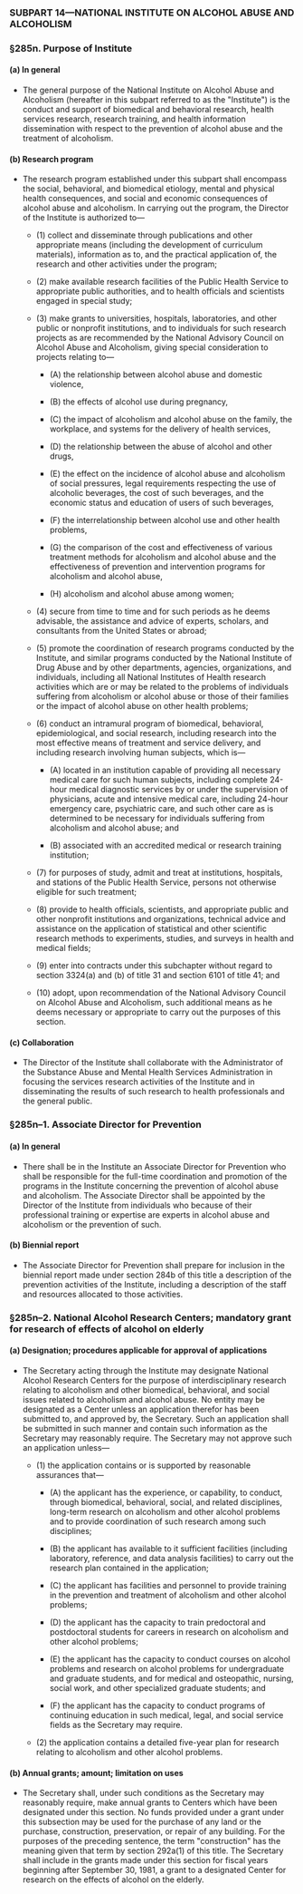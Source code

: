 ### SUBPART 14—NATIONAL INSTITUTE ON ALCOHOL ABUSE AND ALCOHOLISM

### §285n. Purpose of Institute
#### (a) In general
* The general purpose of the National Institute on Alcohol Abuse and Alcoholism (hereafter in this subpart referred to as the "Institute") is the conduct and support of biomedical and behavioral research, health services research, research training, and health information dissemination with respect to the prevention of alcohol abuse and the treatment of alcoholism.

#### (b) Research program
* The research program established under this subpart shall encompass the social, behavioral, and biomedical etiology, mental and physical health consequences, and social and economic consequences of alcohol abuse and alcoholism. In carrying out the program, the Director of the Institute is authorized to—

  * (1) collect and disseminate through publications and other appropriate means (including the development of curriculum materials), information as to, and the practical application of, the research and other activities under the program;

  * (2) make available research facilities of the Public Health Service to appropriate public authorities, and to health officials and scientists engaged in special study;

  * (3) make grants to universities, hospitals, laboratories, and other public or nonprofit institutions, and to individuals for such research projects as are recommended by the National Advisory Council on Alcohol Abuse and Alcoholism, giving special consideration to projects relating to—

    * (A) the relationship between alcohol abuse and domestic violence,

    * (B) the effects of alcohol use during pregnancy,

    * (C) the impact of alcoholism and alcohol abuse on the family, the workplace, and systems for the delivery of health services,

    * (D) the relationship between the abuse of alcohol and other drugs,

    * (E) the effect on the incidence of alcohol abuse and alcoholism of social pressures, legal requirements respecting the use of alcoholic beverages, the cost of such beverages, and the economic status and education of users of such beverages,

    * (F) the interrelationship between alcohol use and other health problems,

    * (G) the comparison of the cost and effectiveness of various treatment methods for alcoholism and alcohol abuse and the effectiveness of prevention and intervention programs for alcoholism and alcohol abuse,

    * (H) alcoholism and alcohol abuse among women;


  * (4) secure from time to time and for such periods as he deems advisable, the assistance and advice of experts, scholars, and consultants from the United States or abroad;

  * (5) promote the coordination of research programs conducted by the Institute, and similar programs conducted by the National Institute of Drug Abuse and by other departments, agencies, organizations, and individuals, including all National Institutes of Health research activities which are or may be related to the problems of individuals suffering from alcoholism or alcohol abuse or those of their families or the impact of alcohol abuse on other health problems;

  * (6) conduct an intramural program of biomedical, behavioral, epidemiological, and social research, including research into the most effective means of treatment and service delivery, and including research involving human subjects, which is—

    * (A) located in an institution capable of providing all necessary medical care for such human subjects, including complete 24-hour medical diagnostic services by or under the supervision of physicians, acute and intensive medical care, including 24-hour emergency care, psychiatric care, and such other care as is determined to be necessary for individuals suffering from alcoholism and alcohol abuse; and

    * (B) associated with an accredited medical or research training institution;


  * (7) for purposes of study, admit and treat at institutions, hospitals, and stations of the Public Health Service, persons not otherwise eligible for such treatment;

  * (8) provide to health officials, scientists, and appropriate public and other nonprofit institutions and organizations, technical advice and assistance on the application of statistical and other scientific research methods to experiments, studies, and surveys in health and medical fields;

  * (9) enter into contracts under this subchapter without regard to section 3324(a) and (b) of title 31 and section 6101 of title 41; and

  * (10) adopt, upon recommendation of the National Advisory Council on Alcohol Abuse and Alcoholism, such additional means as he deems necessary or appropriate to carry out the purposes of this section.

#### (c) Collaboration
* The Director of the Institute shall collaborate with the Administrator of the Substance Abuse and Mental Health Services Administration in focusing the services research activities of the Institute and in disseminating the results of such research to health professionals and the general public.

### §285n–1. Associate Director for Prevention
#### (a) In general
* There shall be in the Institute an Associate Director for Prevention who shall be responsible for the full-time coordination and promotion of the programs in the Institute concerning the prevention of alcohol abuse and alcoholism. The Associate Director shall be appointed by the Director of the Institute from individuals who because of their professional training or expertise are experts in alcohol abuse and alcoholism or the prevention of such.

#### (b) Biennial report
* The Associate Director for Prevention shall prepare for inclusion in the biennial report made under section 284b of this title a description of the prevention activities of the Institute, including a description of the staff and resources allocated to those activities.

### §285n–2. National Alcohol Research Centers; mandatory grant for research of effects of alcohol on elderly
#### (a) Designation; procedures applicable for approval of applications
* The Secretary acting through the Institute may designate National Alcohol Research Centers for the purpose of interdisciplinary research relating to alcoholism and other biomedical, behavioral, and social issues related to alcoholism and alcohol abuse. No entity may be designated as a Center unless an application therefor has been submitted to, and approved by, the Secretary. Such an application shall be submitted in such manner and contain such information as the Secretary may reasonably require. The Secretary may not approve such an application unless—

  * (1) the application contains or is supported by reasonable assurances that—

    * (A) the applicant has the experience, or capability, to conduct, through biomedical, behavioral, social, and related disciplines, long-term research on alcoholism and other alcohol problems and to provide coordination of such research among such disciplines;

    * (B) the applicant has available to it sufficient facilities (including laboratory, reference, and data analysis facilities) to carry out the research plan contained in the application;

    * (C) the applicant has facilities and personnel to provide training in the prevention and treatment of alcoholism and other alcohol problems;

    * (D) the applicant has the capacity to train predoctoral and postdoctoral students for careers in research on alcoholism and other alcohol problems;

    * (E) the applicant has the capacity to conduct courses on alcohol problems and research on alcohol problems for undergraduate and graduate students, and for medical and osteopathic, nursing, social work, and other specialized graduate students; and

    * (F) the applicant has the capacity to conduct programs of continuing education in such medical, legal, and social service fields as the Secretary may require.


  * (2) the application contains a detailed five-year plan for research relating to alcoholism and other alcohol problems.

#### (b) Annual grants; amount; limitation on uses
* The Secretary shall, under such conditions as the Secretary may reasonably require, make annual grants to Centers which have been designated under this section. No funds provided under a grant under this subsection may be used for the purchase of any land or the purchase, construction, preservation, or repair of any building. For the purposes of the preceding sentence, the term "construction" has the meaning given that term by section 292a(1) of this title. The Secretary shall include in the grants made under this section for fiscal years beginning after September 30, 1981, a grant to a designated Center for research on the effects of alcohol on the elderly.